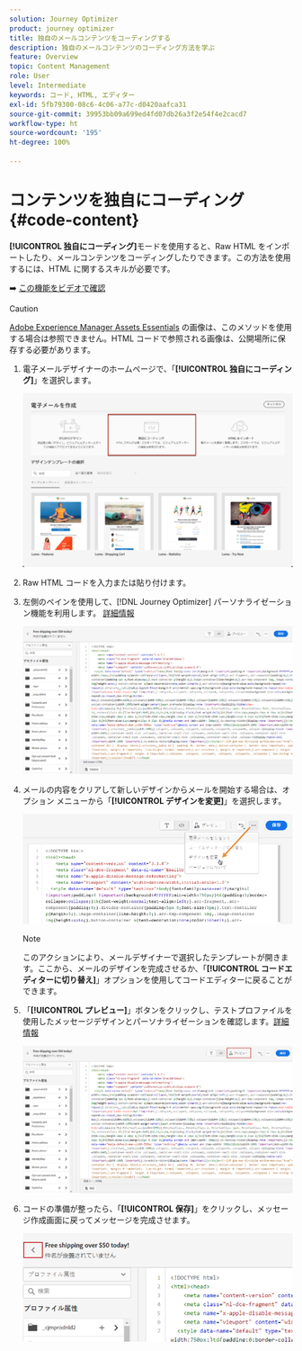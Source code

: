 ```yaml
---
solution: Journey Optimizer
product: journey optimizer
title: 独自のメールコンテンツをコーディングする
description: 独自のメールコンテンツのコーディング方法を学ぶ
feature: Overview
topic: Content Management
role: User
level: Intermediate
keywords: コード, HTML, エディター
exl-id: 5fb79300-08c6-4c06-a77c-d0420aafca31
source-git-commit: 39953bb09a699ed4fd07db26a3f2e54f4e2cacd7
workflow-type: ht
source-wordcount: '195'
ht-degree: 100%

---
```


# コンテンツを独自にコーディング {#code-content}

**[!UICONTROL 独自にコーディング]**&#x200B;モードを使用すると、Raw HTML をインポートしたり、メールコンテンツをコーディングしたりできます。この方法を使用するには、HTML に関するスキルが必要です。

➡️ [この機能をビデオで確認](#video)

>[!CAUTION]
>
> [Adobe Experience Manager Assets Essentials](../content-management/assets-essentials.md) の画像は、このメソッドを使用する場合は参照できません。HTML コードで参照される画像は、公開場所に保存する必要があります。

1. 電子メールデザイナーのホームページで、「**[!UICONTROL 独自にコーディング]**」を選択します。

   ![](assets/code-your-own.png)

1. Raw HTML コードを入力または貼り付けます。

1. 左側のペインを使用して、[!DNL Journey Optimizer] パーソナライゼーション機能を利用します。
[詳細情報](../personalization/personalize.md)

   ![](assets/code-editor.png)

1. メールの内容をクリアして新しいデザインからメールを開始する場合は、オプション メニューから「**[!UICONTROL デザインを変更]**」を選択します。

   ![](assets/code-editor-change-design.png)

   >[!NOTE]
   >
   >このアクションにより、メールデザイナーで選択したテンプレートが開きます。ここから、メールのデザインを完成させるか、「**[!UICONTROL コードエディターに切り替え]**」オプションを使用してコードエディターに戻ることができます。

1. 「**[!UICONTROL プレビュー]**」ボタンをクリックし、テストプロファイルを使用したメッセージデザインとパーソナライゼーションを確認します。[詳細情報](preview.md)

   ![](assets/code-editor-preview.png)

1. コードの準備が整ったら、「**[!UICONTROL 保存]**」をクリックし、メッセージ作成画面に戻ってメッセージを完成させます。

   ![](assets/code-editor-save.png)
